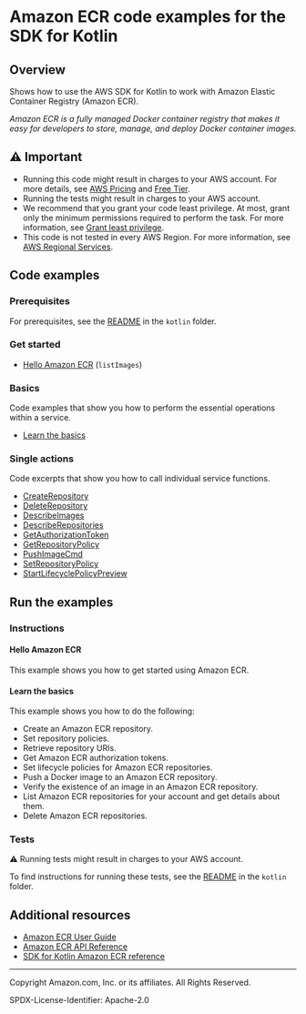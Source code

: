 # Amazon ECR code examples for the SDK for Kotlin

## Overview

Shows how to use the AWS SDK for Kotlin to work with Amazon Elastic Container Registry (Amazon ECR).

<!--custom.overview.start-->
<!--custom.overview.end-->

_Amazon ECR is a fully managed Docker container registry that makes it easy for developers to store, manage, and deploy Docker container images._

## ⚠ Important

* Running this code might result in charges to your AWS account. For more details, see [AWS Pricing](https://aws.amazon.com/pricing/) and [Free Tier](https://aws.amazon.com/free/).
* Running the tests might result in charges to your AWS account.
* We recommend that you grant your code least privilege. At most, grant only the minimum permissions required to perform the task. For more information, see [Grant least privilege](https://docs.aws.amazon.com/IAM/latest/UserGuide/best-practices.html#grant-least-privilege).
* This code is not tested in every AWS Region. For more information, see [AWS Regional Services](https://aws.amazon.com/about-aws/global-infrastructure/regional-product-services).

<!--custom.important.start-->
<!--custom.important.end-->

## Code examples

### Prerequisites

For prerequisites, see the [README](../../README.md#Prerequisites) in the `kotlin` folder.


<!--custom.prerequisites.start-->
<!--custom.prerequisites.end-->

### Get started

- [Hello Amazon ECR](src/main/kotlin/com/example/ecr/HelloECR.kt#L6) (`listImages`)


### Basics

Code examples that show you how to perform the essential operations within a service.

- [Learn the basics](src/main/kotlin/com/example/ecr/scenario/ECRScenario.kt)


### Single actions

Code excerpts that show you how to call individual service functions.

- [CreateRepository](src/main/kotlin/com/example/ecr/scenario/ECRActions.kt#L197)
- [DeleteRepository](src/main/kotlin/com/example/ecr/scenario/ECRActions.kt#L335)
- [DescribeImages](src/main/kotlin/com/example/ecr/scenario/ECRActions.kt#L299)
- [DescribeRepositories](src/main/kotlin/com/example/ecr/scenario/ECRActions.kt#L86)
- [GetAuthorizationToken](src/main/kotlin/com/example/ecr/scenario/ECRActions.kt#L113)
- [GetRepositoryPolicy](src/main/kotlin/com/example/ecr/scenario/ECRActions.kt#L132)
- [PushImageCmd](src/main/kotlin/com/example/ecr/scenario/ECRActions.kt#L250)
- [SetRepositoryPolicy](src/main/kotlin/com/example/ecr/scenario/ECRActions.kt#L155)
- [StartLifecyclePolicyPreview](src/main/kotlin/com/example/ecr/scenario/ECRActions.kt#L299)


<!--custom.examples.start-->
<!--custom.examples.end-->

## Run the examples

### Instructions


<!--custom.instructions.start-->
<!--custom.instructions.end-->

#### Hello Amazon ECR

This example shows you how to get started using Amazon ECR.


#### Learn the basics

This example shows you how to do the following:

- Create an Amazon ECR repository.
- Set repository policies.
- Retrieve repository URIs.
- Get Amazon ECR authorization tokens.
- Set lifecycle policies for Amazon ECR repositories.
- Push a Docker image to an Amazon ECR repository.
- Verify the existence of an image in an Amazon ECR repository.
- List Amazon ECR repositories for your account and get details about them.
- Delete Amazon ECR repositories.

<!--custom.basic_prereqs.ecr_Scenario_RepositoryManagement.start-->
<!--custom.basic_prereqs.ecr_Scenario_RepositoryManagement.end-->


<!--custom.basics.ecr_Scenario_RepositoryManagement.start-->
<!--custom.basics.ecr_Scenario_RepositoryManagement.end-->


### Tests

⚠ Running tests might result in charges to your AWS account.


To find instructions for running these tests, see the [README](../../README.md#Tests)
in the `kotlin` folder.



<!--custom.tests.start-->
<!--custom.tests.end-->

## Additional resources

- [Amazon ECR User Guide](https://docs.aws.amazon.com/AmazonECR/latest/userguide/what-is-ecr.html)
- [Amazon ECR API Reference](https://docs.aws.amazon.com/AmazonECR/latest/APIReference/Welcome.html)
- [SDK for Kotlin Amazon ECR reference](https://sdk.amazonaws.com/kotlin/api/latest/iot/index.html)

<!--custom.resources.start-->
<!--custom.resources.end-->

---

Copyright Amazon.com, Inc. or its affiliates. All Rights Reserved.

SPDX-License-Identifier: Apache-2.0